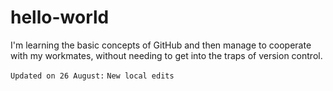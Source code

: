 # hello-world

I'm learning the basic concepts of GitHub and then manage to cooperate with my workmates, without needing to get into the traps of version control.

`Updated on 26 August:`
`New local edits`